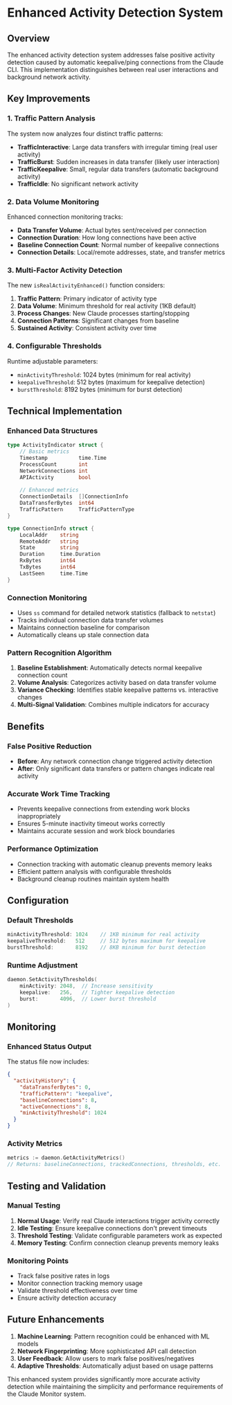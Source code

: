 # Enhanced Activity Detection System

## Overview

The enhanced activity detection system addresses false positive activity detection caused by automatic keepalive/ping connections from the Claude CLI. This implementation distinguishes between real user interactions and background network activity.

## Key Improvements

### 1. Traffic Pattern Analysis

The system now analyzes four distinct traffic patterns:

- **TrafficInteractive**: Large data transfers with irregular timing (real user activity)
- **TrafficBurst**: Sudden increases in data transfer (likely user interaction)
- **TrafficKeepalive**: Small, regular data transfers (automatic background activity)
- **TrafficIdle**: No significant network activity

### 2. Data Volume Monitoring

Enhanced connection monitoring tracks:
- **Data Transfer Volume**: Actual bytes sent/received per connection
- **Connection Duration**: How long connections have been active
- **Baseline Connection Count**: Normal number of keepalive connections
- **Connection Details**: Local/remote addresses, state, and transfer metrics

### 3. Multi-Factor Activity Detection

The new `isRealActivityEnhanced()` function considers:

1. **Traffic Pattern**: Primary indicator of activity type
2. **Data Volume**: Minimum threshold for real activity (1KB default)
3. **Process Changes**: New Claude processes starting/stopping
4. **Connection Patterns**: Significant changes from baseline
5. **Sustained Activity**: Consistent activity over time

### 4. Configurable Thresholds

Runtime adjustable parameters:
- `minActivityThreshold`: 1024 bytes (minimum for real activity)
- `keepaliveThreshold`: 512 bytes (maximum for keepalive detection)
- `burstThreshold`: 8192 bytes (minimum for burst detection)

## Technical Implementation

### Enhanced Data Structures

```go
type ActivityIndicator struct {
    // Basic metrics
    Timestamp          time.Time
    ProcessCount       int
    NetworkConnections int
    APIActivity        bool
    
    // Enhanced metrics
    ConnectionDetails  []ConnectionInfo
    DataTransferBytes  int64
    TrafficPattern     TrafficPatternType
}

type ConnectionInfo struct {
    LocalAddr    string
    RemoteAddr   string
    State        string
    Duration     time.Duration
    RxBytes      int64
    TxBytes      int64
    LastSeen     time.Time
}
```

### Connection Monitoring

- Uses `ss` command for detailed network statistics (fallback to `netstat`)
- Tracks individual connection data transfer volumes
- Maintains connection baseline for comparison
- Automatically cleans up stale connection data

### Pattern Recognition Algorithm

1. **Baseline Establishment**: Automatically detects normal keepalive connection count
2. **Volume Analysis**: Categorizes activity based on data transfer volume
3. **Variance Checking**: Identifies stable keepalive patterns vs. interactive changes
4. **Multi-Signal Validation**: Combines multiple indicators for accuracy

## Benefits

### False Positive Reduction

- **Before**: Any network connection change triggered activity detection
- **After**: Only significant data transfers or pattern changes indicate real activity

### Accurate Work Time Tracking

- Prevents keepalive connections from extending work blocks inappropriately
- Ensures 5-minute inactivity timeout works correctly
- Maintains accurate session and work block boundaries

### Performance Optimization

- Connection tracking with automatic cleanup prevents memory leaks
- Efficient pattern analysis with configurable thresholds
- Background cleanup routines maintain system health

## Configuration

### Default Thresholds

```go
minActivityThreshold: 1024    // 1KB minimum for real activity
keepaliveThreshold:   512     // 512 bytes maximum for keepalive
burstThreshold:       8192    // 8KB minimum for burst detection
```

### Runtime Adjustment

```go
daemon.SetActivityThresholds(
    minActivity: 2048,  // Increase sensitivity
    keepalive:   256,   // Tighter keepalive detection
    burst:       4096,  // Lower burst threshold
)
```

## Monitoring

### Enhanced Status Output

The status file now includes:

```json
{
  "activityHistory": {
    "dataTransferBytes": 0,
    "trafficPattern": "keepalive",
    "baselineConnections": 8,
    "activeConnections": 8,
    "minActivityThreshold": 1024
  }
}
```

### Activity Metrics

```go
metrics := daemon.GetActivityMetrics()
// Returns: baselineConnections, trackedConnections, thresholds, etc.
```

## Testing and Validation

### Manual Testing

1. **Normal Usage**: Verify real Claude interactions trigger activity correctly
2. **Idle Testing**: Ensure keepalive connections don't prevent timeouts
3. **Threshold Testing**: Validate configurable parameters work as expected
4. **Memory Testing**: Confirm connection cleanup prevents memory leaks

### Monitoring Points

- Track false positive rates in logs
- Monitor connection tracking memory usage
- Validate threshold effectiveness over time
- Ensure activity detection accuracy

## Future Enhancements

1. **Machine Learning**: Pattern recognition could be enhanced with ML models
2. **Network Fingerprinting**: More sophisticated API call detection
3. **User Feedback**: Allow users to mark false positives/negatives
4. **Adaptive Thresholds**: Automatically adjust based on usage patterns

This enhanced system provides significantly more accurate activity detection while maintaining the simplicity and performance requirements of the Claude Monitor system.